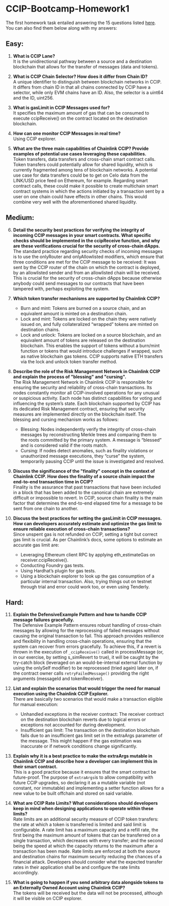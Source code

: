 # CCIP-Bootcamp-Homework1

The first homework task entailed answering the 15 questions listed [here](https://cll-devrel.gitbook.io/ccip-bootcamp/day-1/day-1-homework). You can also find them below along with my answers:

## Easy:

1. **What is CCIP Lane?**   
  It is the unidirectional pathway between a source and a destination blockchain that allows for the transfer of messages (data and tokens).

2.	**What is CCIP Chain Selector? How does it differ from Chain ID?**   
  A unique identifier to distinguish between blockchain networks in CCIP. It differs from chain ID in that all chains connected by CCIP have a selector, while only EVM chains have an ID. Also, the selector is a uint64 and the ID, uint256.

3.	**What is gasLimit in CCIP Messages used for?**  
  It specifies the maximum amount of gas that can be consumed to execute ccipReceive() on the contract located on the destination blockchain.

4.	**How can one monitor CCIP Messages in real time?**  
  Using CCIP explorer.

5.	**What are the three main capabilities of Chainlink CCIP? Provide examples of potential use cases leveraging these capabilities.**  
  Token transfers, data transfers and cross-chain smart contract calls. Token transfers could potentially allow for shared liquidity, which is currently fragmented among tens of blockchain networks. A potential use case for data transfers could be to get on Celo data from the LINK/USD price feed on Ethereum, for example. Regarding smart contract calls, these could make it possible to create multichain smart contract systems in which the actions initiated by a transaction sent by a user on one chain could have effects in other chains. This would combine very well with the aforementioned shared liquidity.

## Medium:
6.	**Detail the security best practices for verifying the integrity of incoming CCIP messages in your smart contracts. What specific checks should be implemented in the ccipReceive function, and why are these verifications crucial for the security of cross-chain dApps.**  
  The standard practice regarding security checks of incoming messages is to use the onlyRouter and onlyAllowlisted modifiers, which ensure that three conditions are met for the CCIP message to be received: It was sent by the CCIP router of the chain on which the contract is deployed, by an allowlisted sender and from an allowlisted chain will be received. This is crucial for the security of cross-chain dApps because otherwise anybody could send messages to our contracts that have been tampered with, perhaps exploiting the system.

7.	**Which token transfer mechanisms are supported by Chainlink CCIP?**  
    - Burn and mint: Tokens are burned on a source chain, and an equivalent amount is minted on a destination chain.
    - Lock and mint: Tokens are locked on the chain they were natively issued on, and fully collateralized “wrapped” tokens are minted on destination chains. 
    - Lock and unlock: Tokens are locked on a source blockchain, and an equivalent amount of tokens are released on the destination blockchain. This enables the support of tokens without a burn/mint function or tokens that would introduce challenges if wrapped, such as native blockchain gas tokens. CCIP supports native ETH transfers via the lock and unlock token transfer method.
      
8.	**Describe the role of the Risk Management Network in Chainlink CCIP and explain the process of "blessing" and "cursing".**  
  The Risk Management Network in Chainlink CCIP is responsible for ensuring the security and reliability of cross-chain transactions. Its nodes constantly monitor all CCIP-involved operations for any unusual or suspicious activity. Each node has distinct capabilities for voting and influencing the system’s state. Each blockchain supported by CCIP has its dedicated Risk Management contract, ensuring that security measures are implemented directly on the blockchain itself.
  The blessing and cursing mechanism works as follows:
    - Blessing: Nodes independently verify the integrity of cross-chain messages by reconstructing Merkle trees and comparing them to the roots committed by the primary system. A message is “blessed” and is considered valid if the roots match.
    - Cursing: If nodes detect anomalies, such as finality violations or unauthorized message executions, they “curse” the system, temporarily pausing CCIP until the issue is investigated and resolved.
      
9.	**Discuss the significance of the "finality" concept in the context of Chainlink CCIP. How does the finality of a source chain impact the end-to-end transaction time in CCIP?**  
  Finality is the assurance that past transactions that have been included in a block that has been added to the canonical chain are extremely difficult or impossible to revert. In CCIP, source chain finality is the main factor that determines the end-to-end elapsed time for a message to be sent from one chain to another.

10.	**Discuss the best practices for setting the gasLimit in CCIP messages. How can developers accurately estimate and optimize the gas limit to ensure reliable execution of cross-chain transactions?**  
  Since unspent gas is not refunded on CCIP, setting a tight but correct gas limit is crucial. As per Chainlink’s docs, some options to estimate an accurate gas limit are:
    - Leveraging Ethereum client RPC by applying eth_estimateGas on receiver.ccipReceive(). 
    - Conducting Foundry gas tests.
    - Using Hardhat’s plugin for gas tests.
    - Using a blockchain explorer to look up the gas consumption of a particular internal transaction.
  Also, trying things out on testnet through trial and error could work too, or even using Tenderly.

## Hard:
11.	**Explain the DefensiveExample Pattern and how to handle CCIP message failures gracefully.**  
  The Defensive Example Pattern ensures robust handling of cross-chain messages by allowing for the reprocessing of failed messages without causing the original transaction to fail. This approach provides resilience and flexibility in handling cross-chain operations, ensuring that the system can recover from errors gracefully. To achieve this, if a revert is thrown in the execution of `_ccipReceive()` called in processMessage (or, in our exercise, by setting s_simRevert to true), it will be caught by the try-catch block (leveraged on an would-be-internal external function by using the onlySelf modifier) to be reprocessed (tried again) later on, if the contract owner calls `retryFailedMessage()` providing the right arguments (messageId and tokenReceiver).

12.	**List and explain the scenarios that would trigger the need for manual execution using the Chainlink CCIP Explorer.**  
  There are basically two scenarios that would make a transaction eligible for manual execution: 
    - Unhandled exceptions in the receiver contract: The receiver contract on the destination blockchain reverts due to logical errors or exceptions not accounted for during development.
    - Insufficient gas limit: The transaction on the destination blockchain fails due to an insufficient gas limit set in the extraArgs parameter of the message. This might happen if the gas estimation was inaccurate or if network conditions change significantly.
      
13.	**Explain why it is a best practice to make the extraArgs mutable in Chainlink CCIP and describe how a developer can implement this in their smart contract.**  
  This is a good practice because it ensures that the smart contract be future-proof. The purpose of `extraArgs`is to allow compatibility with future CCIP upgrades, so declaring it as a mutable variable (not constant, nor immutable) and implementing a setter function allows for a new value to be built offchain and stored on said variable.

14.	**What are CCIP Rate Limits? What considerations should developers keep in mind when designing applications to operate within these limits?**  
  Rate limits are an additional security measure of CCIP token transfers: the rate at which a token is transferred is limited and said limit is configurable. A rate limit has a maximum capacity and a refill rate, the first being the maximum amount of tokens that can be transferred on a single transaction, which decreases with every transfer; and the second being the speed at which the capacity returns to the maximum after a transaction has been made. 
Rate limits are enforced at both the source and destination chains for maximum security reducing the chances of a financial attack.
Developers should consider what the expected transfer rates in their application shall be and configure the rate limits accordingly.

15.	**What is going to happen if you send arbitrary data alongside tokens to an Externally Owned Account using Chainlink CCIP?**  
  The tokens will be received but the data will not be processed, although it will be visible on CCIP explorer.


